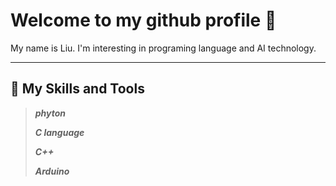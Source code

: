 # Welcome to my github profile 👋
My name is Liu. I'm interesting in programing language and AI technology.

---
## 🌱 My Skills and Tools
> **_phyton_**
>
>**_C language_**
>
>**_C++_**
>
>**_Arduino_**
<!--
**AlinaWillow/AlinaWillow** is a ✨ _special_ ✨ repository because its `README.md` (this file) appears on your GitHub profile.

Here are some ideas to get you started:

- 🔭 I’m currently working on ...
- 🌱 I’m currently learning ...
- 👯 I’m looking to collaborate on ...
- 🤔 I’m looking for help with ...
- 💬 Ask me about ...
- 📫 How to reach me: ...
- 😄 Pronouns: ...
- ⚡ Fun fact: ...
-->
